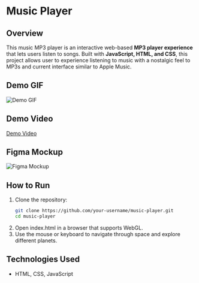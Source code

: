 # Music Player

## Overview  
This music MP3 player is an interactive web-based **MP3 player experience** that lets users listen to songs. Built with **JavaScript, HTML, and CSS**, this project allows user to experience listening to music with a nostalgic feel to MP3s and current interface similar to Apple Music.  

## Demo GIF
![Demo GIF](https://github.com/haileyrthomas01/pythonportfolio/blob/main/web-projects/music-player/music-player-gif.gif)

## Demo Video
[Demo Video](https://github.com/haileyrthomas01/pythonportfolio/blob/main/web-projects/music-player/music-player-demo.mp4)

## Figma Mockup
![Figma Mockup](https://github.com/haileyrthomas01/pythonportfolio/blob/main/web-projects/music-player/figma-mockup.png)

## How to Run  
1. Clone the repository:  
   ```sh
   git clone https://github.com/your-username/music-player.git
   cd music-player
2. Open index.html in a browser that supports WebGL.
3. Use the mouse or keyboard to navigate through space and explore different planets.

## Technologies Used
- HTML, CSS, JavaScript

